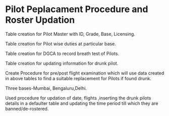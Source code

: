 # Pilot Peplacament Procedure and Roster Updation

Table creation for Pilot Master with ID, Grade, Base, Licensing.

Table creation for Pilot wise duties at particular base.

Table creation for DGCA to record breath test of Pilots.

Table creation for updating information for drunk pilot.

Create Procedure for pre/post flight examination which will use data created in above tables to find a suitable replacement for Pilots if found drunk.

Three bases-Mumbai, Bengaluru,Delhi.

Used procedure for updation of date, flights ,inserting the drunk pilots details in a defaulter table and updating the time period till which they are banned/de-rostered.
